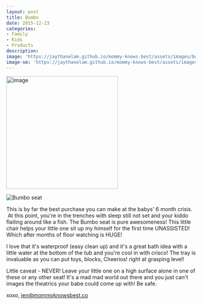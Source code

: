 ```yaml
---
layout: post
title: Bumbo
date: 2015-12-23
categories:
- Family
- Kids
- Products
description:
image: 'https://jaythanelam.github.io/mommy-knows-best/assets/images/bumbo.jpg'
image-sm: 'https://jaythanelam.github.io/mommy-knows-best/assets/images/bumbo.jpg'
---
```

<p><img class="alignnone size-medium wp-image-118" src="{{ site.baseurl }}/assets/image-3-297x300.jpg" alt="image" width="297" height="300" /></p>


![Bumbo seat](https://jaythanelam.github.io/mommy-knows-best/assets/images/bumboseat.jpg "Bumbo seat")

This is by far the best purchase you can make at the babys' 6 month crisis.  At this point, you're in the trenches with sleep still not set and your kiddo flailing around like a fish. The Bumbo seat is pure awesomeness! This little chair helps your little one sit up my himself for the first time UNASSISTED! Which after months of floor watching is HUGE!

I love that it's waterproof (easy clean up) and it's a great bath idea with a little water at the bottom of the tub and you're cool in with crisco! The tray is invaluable as you can put toys, blocks, Cheerios! right at grasping level!

Little caveat - NEVER! Leave your little one on a high surface alone in one of these or any other seat! It's a mad mad world out there and you just can't images the theatrics your babe could come up with! Be safe.

xoxo,
jen@mommyknowsbest.co
